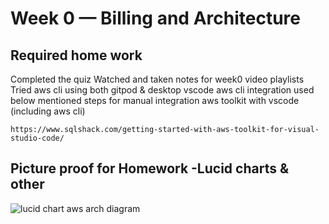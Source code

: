 # Week 0 — Billing and Architecture

## Required home work

Completed the quiz
Watched and taken notes for week0 video playlists
Tried aws cli using both gitpod & desktop vscode aws cli integration
used below mentioned steps for manual integration aws toolkit with vscode (including aws cli)
```
https://www.sqlshack.com/getting-started-with-aws-toolkit-for-visual-studio-code/
```
## Picture proof for Homework -Lucid charts & other 
![lucid chart aws arch diagram](assets/week0_lucid_aws_arch.jpeg)

